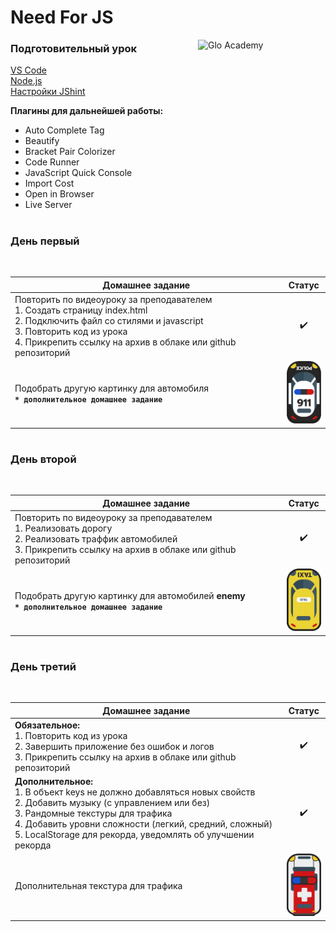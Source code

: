 # Need For JS

<a href="https://study.up-skills.ru/" target="_blank"><img src="https://fs-th02.getcourse.ru/fileservice/file/thumbnail/h/eb3ab88b6d2836136d466857083bd25c.png/s/x50/a/12250/sc/105" align="right" width="204" height="50" alt="Glo Academy"></a>

### Подготовительный урок
[VS Code](https://code.visualstudio.com/ "Редактор кода")  
[Node.js](https://nodejs.org/ "Node.js")  
[Настройки JShint](https://jshint.com/docs/options/ "JShint")  

**Плагины для дальнейшей работы:**
- Auto Complete Tag
- Beautify
- Bracket Pair Colorizer
- Code Runner
- JavaScript Quick Console
- Import Cost
- Open in Browser
- Live Server

# 

### День первый
<br>

| Домашнее задание | Статус |
| --- | :---: |
| Повторить по видеоуроку за преподавателем <br> 1. Создать страницу index.html <br> 2. Подключить файл со стилями и javascript <br> 3. Повторить код из урока <br> 4. Прикрепить ссылку на архив в облаке или github репозиторий | :heavy_check_mark: |
| Подобрать другую картинку для автомобиля <br> **`* дополнительное домашнее задание`** | <img src="./images/car-police-alt.png" width="56" height="100" alt="Другая картинка автомобиля"> |

# 

### День второй
<br>

| Домашнее задание | Статус |
| --- | :---: |
| Повторить по видеоуроку за преподавателем <br> 1. Реализовать дорогу <br> 2. Реализовать траффик автомобилей <br> 3. Прикрепить ссылку на архив в облаке или github репозиторий | :heavy_check_mark: |
| Подобрать другую картинку для автомобилей **enemy** <br> **`* дополнительное домашнее задание`** | <img src="./images/enemy1.png" width="56" height="100" alt="Другая картинка автомобиля"> |

# 

### День третий
<br>

| Домашнее задание | Статус |
| --- | :---: |
| **Обязательное:** <br> 1. Повторить код из урока <br> 2. Завершить приложение без ошибок и логов <br> 3. Прикрепить ссылку на архив в облаке или github репозиторий | :heavy_check_mark: |
| **Дополнительное:** <br> 1. В объект keys не должно добавляться новых свойств <br> 2. Добавить музыку (с управлением или без) <br> 3. Рандомные текстуры для трафика <br> 4. Добавить уровни сложности (легкий, средний, сложный) <br> 5. LocalStorage для рекорда, уведомлять об улучшении рекорда | :heavy_check_mark: |
| Дополнительная текстура для трафика | <img src="./images/enemy2.png" width="56" height="100" alt="Другая картинка автомобиля"> |
